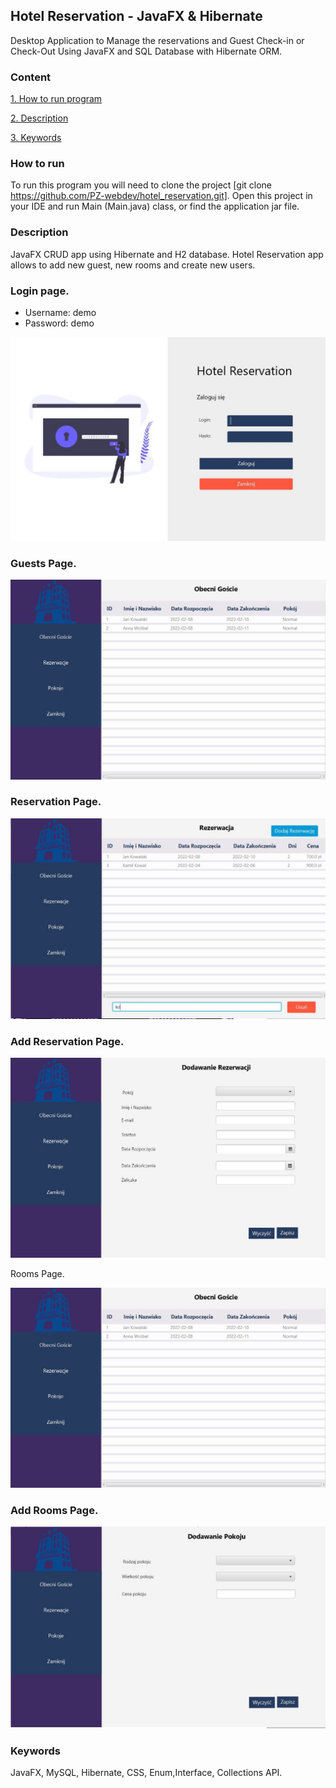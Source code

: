 ## Hotel Reservation - JavaFX & Hibernate
Desktop Application to Manage the reservations and Guest Check-in or Check-Out Using JavaFX and SQL Database with Hibernate ORM.

### Content
[1. How to run program](#how-to-run)

[2. Description](#description)

[3. Keywords](#keywords)

### How to run

To run this program you will need to clone the project [git clone https://github.com/PZ-webdev/hotel_reservation.git].
Open this project in your IDE and run Main (Main.java) class, or find the application jar file.

### Description

JavaFX CRUD app using Hibernate and H2 database. Hotel Reservation app allows to add new guest, new rooms and create new users.

### Login page.

- Username: demo
- Password: demo


![alt text](https://github.com/PZ-webdev/hotel_reservation/blob/develop/screenchots/login.JPG)

### Guests Page.

![alt text](https://github.com/PZ-webdev/hotel_reservation/blob/develop/screenchots/guests.JPG)

### Reservation Page.

![alt text](https://github.com/PZ-webdev/hotel_reservation/blob/develop/screenchots/reservation.JPG)

### Add Reservation Page.

![alt text](https://github.com/PZ-webdev/hotel_reservation/blob/develop/screenchots/addReservation.JPG)

Rooms Page.

![alt text](https://github.com/PZ-webdev/hotel_reservation/blob/develop/screenchots/guests.JPG)

### Add Rooms Page.

![alt text](https://github.com/PZ-webdev/hotel_reservation/blob/develop/screenchots/addRoom.JPG)


### Keywords
JavaFX, MySQL, Hibernate, CSS, Enum,Interface, Collections API.
